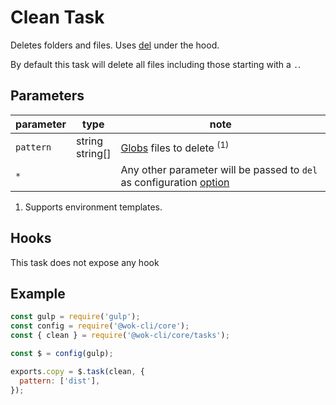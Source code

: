 # Clean Task

Deletes folders and files. Uses [del](https://www.npmjs.com/package/del) under the hood.

By default this task will delete all files including those starting with a `.`.

## Parameters

| parameter | type               | note                                                                                                             |
| --------- | ------------------ | ---------------------------------------------------------------------------------------------------------------- |
| `pattern` | string<br>string[] | [Globs][1] files to delete <sup>(1)</sup>                                                                        |
| `*`       |                    | Any other parameter will be passed to `del` as configuration [option](https://www.npmjs.com/package/del#options) |

1. Supports environment templates.

[1]: https://gulpjs.com/docs/en/api/concepts#globs

## Hooks

This task does not expose any hook

## Example

```js
const gulp = require('gulp');
const config = require('@wok-cli/core');
const { clean } = require('@wok-cli/core/tasks');

const $ = config(gulp);

exports.copy = $.task(clean, {
  pattern: ['dist'],
});
```
